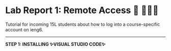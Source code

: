 
# Lab Report 1: Remote Access 🚗 💨💨💨 
Tutorial for incoming 15L students about how to log into a course-specific account on ieng6.

---

**STEP 1: INSTALLING ✨VISUAL STUDIO CODE✨**
